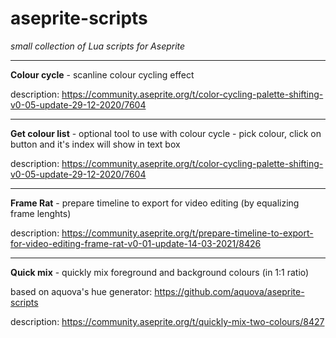 # aseprite-scripts

*small collection of Lua scripts for Aseprite*

--- 
**Colour cycle** - scanline colour cycling effect 

description: https://community.aseprite.org/t/color-cycling-palette-shifting-v0-05-update-29-12-2020/7604 

---
**Get colour list** - optional tool to use with colour cycle - pick colour, click on button and it's index will show in text box 

description: https://community.aseprite.org/t/color-cycling-palette-shifting-v0-05-update-29-12-2020/7604  

---
**Frame Rat** - prepare timeline to export for video editing (by equalizing frame lenghts) 

description: https://community.aseprite.org/t/prepare-timeline-to-export-for-video-editing-frame-rat-v0-01-update-14-03-2021/8426

---
**Quick mix** - quickly mix foreground and background colours (in 1:1 ratio) 

based on aquova's hue generator: https://github.com/aquova/aseprite-scripts 

description: https://community.aseprite.org/t/quickly-mix-two-colours/8427 
